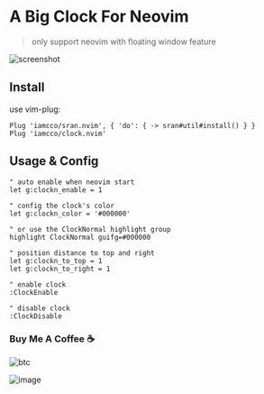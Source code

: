 # A Big Clock For Neovim

> only support neovim with floating window feature

![screenshot](https://user-images.githubusercontent.com/5492542/53694533-3d813e80-3deb-11e9-98a7-1fd9f58b0ba4.png)

## Install

use vim-plug:

```vim
Plug 'iamcco/sran.nvim', { 'do': { -> sran#util#install() } }
Plug 'iamcco/clock.nvim'
```

## Usage & Config

```vim
" auto enable when neovim start
let g:clockn_enable = 1

" config the clock's color
let g:clockn_color = '#000000'

" or use the ClockNormal highlight group
highlight ClockNormal guifg=#000000

" position distance to top and right
let g:clockn_to_top = 1
let g:clockn_to_right = 1

" enable clock
:ClockEnable

" disable clock
:ClockDisable
```

### Buy Me A Coffee ☕️

![btc](https://img.shields.io/keybase/btc/iamcco.svg?style=popout-square)

![image](https://user-images.githubusercontent.com/5492542/42771079-962216b0-8958-11e8-81c0-520363ce1059.png)

